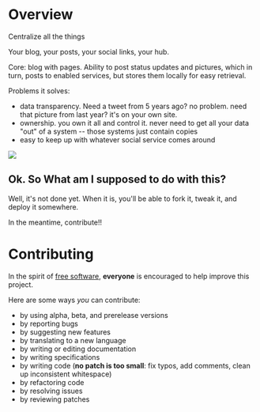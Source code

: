 # Overview

Centralize all the things

Your blog, your posts, your social links, your hub.

Core: blog with pages.
Ability to post status updates and pictures, which in turn, posts to enabled services, but stores them locally for easy retrieval.

Problems it solves:
* data transparency. Need a tweet from 5 years ago? no problem. need that picture from last year? it's on your own site.
* ownership. you own it all and control it. never need to get all your data "out" of a system -- those systems just contain copies
* easy to keep up with whatever social service comes around

![](https://api.travis-ci.org/jmccartie/focal.png)

## Ok. So What am I supposed to do with this?

Well, it's not done yet.  When it is, you'll be able to fork it, tweak it, and deploy it somewhere.

In the meantime, contribute!!

# Contributing

In the spirit of [free software](http://www.fsf.org/licensing/essays/free-sw.html), **everyone** is encouraged to help improve this project.

Here are some ways *you* can contribute:

* by using alpha, beta, and prerelease versions
* by reporting bugs
* by suggesting new features
* by translating to a new language
* by writing or editing documentation
* by writing specifications
* by writing code (**no patch is too small**: fix typos, add comments, clean up inconsistent whitespace)
* by refactoring code
* by resolving issues
* by reviewing patches